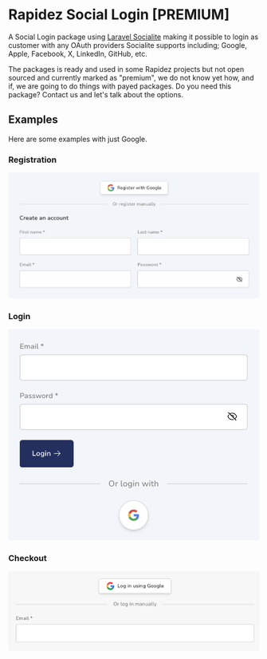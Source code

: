 # Rapidez Social Login [PREMIUM]

A Social Login package using [Laravel Socialite](https://laravel.com/docs/socialite) making it possible to login as customer with any OAuth providers Socialite supports including; Google, Apple, Facebook, X, LinkedIn, GitHub, etc.

The packages is ready and used in some Rapidez projects but not open sourced and currently marked as "premium", we do not know yet how, and if, we are going to do things with payed packages. Do you need this package? Contact us and let's talk about the options.

## Examples

Here are some examples with just Google.

### Registration

<img src="./.github/assets/register-page.png" alt="Registration Page">

### Login

<img src="./.github/assets/login-page.png" alt="Login Page">

### Checkout

<img src="./.github/assets/checkout-page.png" alt="Checkout Page">
